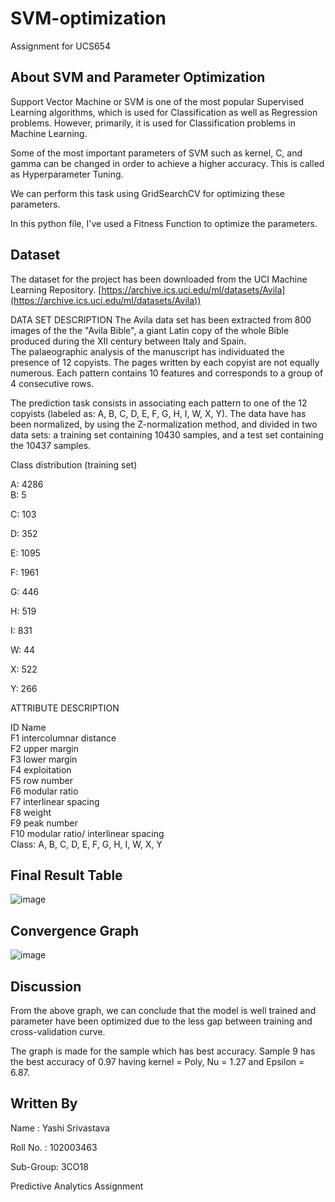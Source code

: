 # SVM-optimization
Assignment for UCS654

## About SVM and Parameter Optimization

Support Vector Machine or SVM is one of the most popular Supervised Learning algorithms, which is used for Classification as well as Regression problems. However, primarily, it is used for Classification problems in Machine Learning.

Some of the most important parameters of SVM such as kernel, C, and gamma can be changed in order to achieve a higher accuracy. This is called as Hyperparameter Tuning. 

We can perform this task using GridSearchCV for optimizing these parameters.

In this python file, I've used a Fitness Function to optimize the parameters.

## Dataset

The dataset for the project has been downloaded from the UCI Machine Learning Repository.
[https://archive.ics.uci.edu/ml/datasets/Avila](https://archive.ics.uci.edu/ml/datasets/Avila))

DATA SET DESCRIPTION 
The Avila data set has been extracted from 800 images of the the "Avila Bible", a giant Latin copy of the whole Bible produced during the XII century between Italy and Spain.  
The palaeographic analysis of the  manuscript has  individuated the presence of 12 copyists. The pages written by each copyist are not equally numerous. 
Each pattern contains 10 features and corresponds to a group of 4 consecutive rows.

The prediction task consists in associating each pattern to one of the 12 copyists (labeled as: A, B, C, D, E, F, G, H, I, W, X, Y).
The data have has been normalized, by using the Z-normalization method, and divided in two data sets: a training set containing 10430 samples, and a test set  containing the 10437 samples.

Class distribution (training set)   

A: 4286   
B: 5  

C: 103    

D: 352     

E: 1095    

F: 1961    

G: 446    

H: 519   

I: 831    

W: 44    

X: 522     

Y: 266    


ATTRIBUTE DESCRIPTION

ID      Name   
F1       intercolumnar distance     
F2       upper margin     
F3       lower margin      
F4       exploitation      
F5       row number      
F6       modular ratio       
F7       interlinear spacing       
F8       weight     
F9       peak number     
F10     modular ratio/ interlinear spacing     
Class: A, B, C, D, E, F, G, H, I, W, X, Y      




## Final Result Table
![image](https://user-images.githubusercontent.com/72307197/233187121-8091c9da-a1c3-4dd5-b54d-726e370aea0d.png)


## Convergence Graph
![image](https://user-images.githubusercontent.com/72307197/233197904-3a8a4d05-8d3a-4277-be63-13c67f95efcb.png)

## Discussion
From the above graph, we can conclude that the model is well trained and parameter have been optimized due to the less gap between training and cross-validation curve.

The graph is made for the sample which has best accuracy. Sample 9 has the best accuracy of 0.97 having kernel = Poly, Nu = 1.27 and Epsilon = 6.87.

## Written By
Name : Yashi Srivastava
  
Roll No. : 102003463

Sub-Group: 3CO18

Predictive Analytics Assignment
